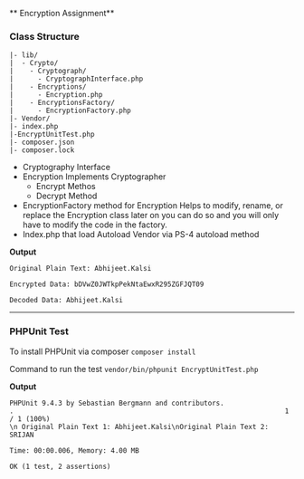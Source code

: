 ** Encryption Assignment**

### **Class Structure**
```
|- lib/
|  - Crypto/
|    - Cryptograph/
|      - CryptographInterface.php
|    - Encryptions/
|      - Encryption.php
|    - EncryptionsFactory/
|      - EncryptionFactory.php
|- Vendor/
|- index.php
|-EncryptUnitTest.php
|- composer.json
|- composer.lock
```

- Cryptography Interface
- Encryption Implements Cryptographer
  - Encrypt Methos
  - Decrypt Method
- EncryptionFactory method for Encryption
   Helps to modify, rename, or replace the Encryption class later on you can do so and you will
   only have to modify the code in the factory.
- Index.php that load Autoload Vendor via PS-4 autoload method

**Output**

```
Original Plain Text: Abhijeet.Kalsi

Encrypted Data: bDVwZ0JWTkpPekNtaEwxR295ZGFJQT09

Decoded Data: Abhijeet.Kalsi
```

---------------

### PHPUnit Test

To install PHPUnit via composer
`composer install`

Command to run the test
`vendor/bin/phpunit EncryptUnitTest.php`

**Output**
```
PHPUnit 9.4.3 by Sebastian Bergmann and contributors.
.                                                                   1 / 1 (100%)
\n Original Plain Text 1: Abhijeet.Kalsi\nOriginal Plain Text 2: SRIJAN

Time: 00:00.006, Memory: 4.00 MB

OK (1 test, 2 assertions)
```

